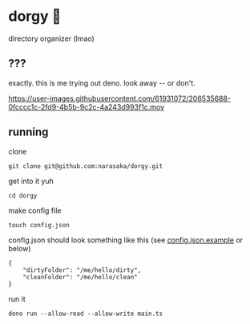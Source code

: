 # dorgy 🐶

directory organizer (lmao)

## ???

exactly. this is me trying out deno. look away -- or don't.

https://user-images.githubusercontent.com/61931072/206535688-0fcccc1c-2fd9-4b5b-9c2c-4a243d993f1c.mov

## running

clone

```
git clone git@github.com:narasaka/dorgy.git
```

get into it yuh

```
cd dorgy
```

make config file

```
touch config.json
```

config.json should look something like this (see [config.json.example](https://github.com/narasaka/dorgy/blob/main/config.json.example) or below)

```
{
    "dirtyFolder": "/me/hello/dirty",
    "cleanFolder": "/me/hello/clean"
}
```

run it

```
deno run --allow-read --allow-write main.ts
```
